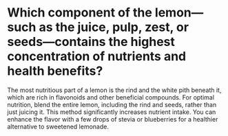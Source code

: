 # Which component of the lemon—such as the juice, pulp, zest, or seeds—contains the highest concentration of nutrients and health benefits?

The most nutritious part of a lemon is the rind and the white pith beneath it, which are rich in flavonoids and other beneficial compounds. For optimal nutrition, blend the entire lemon, including the rind and seeds, rather than just juicing it. This method significantly increases nutrient intake. You can enhance the flavor with a few drops of stevia or blueberries for a healthier alternative to sweetened lemonade.
